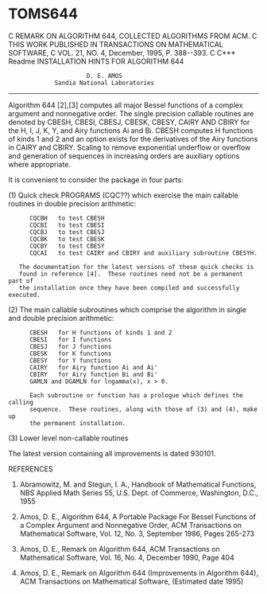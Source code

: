 # TOMS644
C      REMARK ON ALGORITHM 644, COLLECTED ALGORITHMS FROM ACM.
C      THIS WORK PUBLISHED IN TRANSACTIONS ON MATHEMATICAL SOFTWARE,
C      VOL. 21, NO. 4, December, 1995, P.  388--393.
C
C*** Readme
             INSTALLATION HINTS FOR ALGORITHM 644

                          D. E. AMOS
                 Sandia National Laboratories
 -----------------------------------------------------------------

Algorithm 644 [2],[3] computes all major Bessel functions of a complex
argument and nonnegative order.  The single precision callable routines are
denoted by CBESH, CBESI, CBESJ, CBESK, CBESY, CAIRY AND CBIRY for the H, I,
J, K, Y, and Airy functions Ai and Bi.
CBESH computes H functions of kinds 1 and 2 and an option exists for the
derivatives of the Airy functions in CAIRY and CBIRY.
Scaling to remove exponential underflow or overflow and generation of sequences
in increasing orders are auxiliary options where appropriate.

It is convenient to consider the package in four parts:

   (1) Quick check PROGRAMS (CQC??) which exercise the main callable routines
       in double precision arithmetic:

          CQCBH   to test CBESH
          CQCBI   to test CBESI
          CQCBJ   to test CBESJ
          CQCBK   to test CBESK
          CQCBY   to test CBESY
          CQCAI   to test CAIRY and CBIRY and auxiliary subroutine CBESYH.

       The documentation for the latest versions of these quick checks is
       found in reference [4].  These routines need not be a permanent part of
       the installation once they have been compiled and successfully executed.

   (2) The main callable subroutines which comprise the algorithm
       in single and double precision arithmetic:

          CBESH   for H functions of kinds 1 and 2
          CBESI   for I functions
          CBESJ   for J functions
          CBESK   for K functions
          CBESY   for Y functions
          CAIRY   for Airy function Ai and Ai'
          CBIRY   for Airy function Bi and Bi'
          GAMLN and DGAMLN for lngamma(x), x > 0.

          Each subroutine or function has a prologue which defines the calling
          sequence.  These routines, along with those of (3) and (4), make up
          the permanent installation.


   (3) Lower level non-callable routines

The latest version containing all improvements is dated 930101.

REFERENCES

1. Abramowitz, M. and Stegun, I. A., Handbook of Mathematical Functions,
   NBS Applied Math Series 55, U.S. Dept. of Commerce, Washington, D.C., 1955

2. Amos, D. E., Algorithm 644, A Portable Package For Bessel Functions of a
   Complex Argument and Nonnegative Order, ACM Transactions on Mathematical
   Software, Vol. 12, No. 3, September 1986, Pages 265-273

3. Amos, D. E., Remark on Algorithm 644, ACM Transactions on Mathematical
   Software, Vol. 16, No. 4, December 1990, Page 404

4. Amos, D. E., Remark on Algorithm 644 (Improvements in Algorithm 644),
   ACM Transactions on Mathematical Software, (Estimated date 1995)
